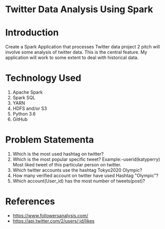# Twitter Data Analysis Using Spark

# Introduction
Create a Spark Application that processes Twitter data  project 2 pitch will involve some analysis of twitter data. 
This is the central feature. My application will work to some extent to deal with historical data.

# Technology Used
1. Apache Spark
2. Spark SQL 
3. YARN  
4. HDFS and/or S3
5. Python 3.6
6. GitHub

# Problem Statementa
1. Which is the most used hashtag on twitter?
2. Which is the most popular specific tweet? 
   Example:-userid(katyperry) Most liked tweet of this particular person on twitter.
3. Which twitter accounts use the hashtag Tokyo2020 Olympic?
4. How many verified account on twitter have used Hashtag "Olympic"?
5. Which account(User_id) has the most number of tweets(post)?

# References
- https://www.followersanalysis.com/
- https://api.twitter.com/2/users/:id/likes

